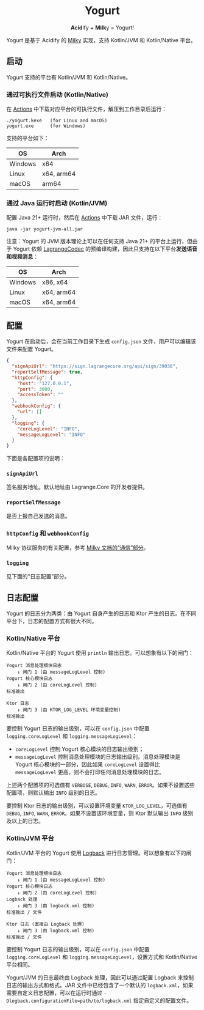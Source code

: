 <div align="center">

<h1>Yogurt</h1>

**Acid**ify + **Milk**y = Yogurt!

</div>

Yogurt 是基于 Acidify 的 [Milky](https://milky.ntqqrev.org/) 实现，支持 Kotlin/JVM 和 Kotlin/Native 平台。

## 启动

Yogurt 支持的平台有 Kotlin/JVM 和 Kotlin/Native。

### 通过可执行文件启动 (Kotlin/Native)

在 [Actions](https://github.com/LagrangeDev/acidify/actions/workflows/build-yogurt-native.yml) 中下载对应平台的可执行文件，解压到工作目录后运行：

```
./yogurt.kexe   (for Linux and macOS)
yogurt.exe      (for Windows)
```

支持的平台如下：

| OS      | Arch       |
|---------|------------|
| Windows | x64        |
| Linux   | x64, arm64 |
| macOS   | arm64      |

### 通过 Java 运行时启动 (Kotlin/JVM)

配置 Java 21+ 运行时，然后在 [Actions](https://github.com/LagrangeDev/acidify/actions/workflows/build-yogurt-jvm.yml) 中下载 JAR 文件，运行：

```
java -jar yogurt-jvm-all.jar
```

注意：Yogurt 的 JVM 版本理论上可以在任何支持 Java 21+ 的平台上运行，但由于 Yogurt 依赖 [LagrangeCodec](https://github.com/LagrangeDev/LagrangeCodec) 的预编译构建，因此只支持在以下平台**发送语音和视频消息**：

| OS      | Arch       |
|---------|------------|
| Windows | x86, x64   |
| Linux   | x64, arm64 |
| macOS   | x64, arm64 |

## 配置

Yogurt 在启动后，会在当前工作目录下生成 `config.json` 文件，用户可以编辑该文件来配置 Yogurt。

```json
{
  "signApiUrl": "https://sign.lagrangecore.org/api/sign/39038",
  "reportSelfMessage": true,
  "httpConfig": {
    "host": "127.0.0.1",
    "port": 3000,
    "accessToken": ""
  },
  "webhookConfig": {
    "url": []
  },
  "logging": {
    "coreLogLevel": "INFO",
    "messageLogLevel": "INFO"
  }
}
```

下面是各配置项的说明：

### `signApiUrl`

签名服务地址。默认地址由 Lagrange.Core 的开发者提供。

### `reportSelfMessage`

是否上报自己发送的消息。

### `httpConfig` 和 `webhookConfig`

Milky 协议服务的有关配置，参考 [Milky 文档的“通信”部分](https://milky.ntqqrev.org/guide/communication)。

### `logging`

见下面的“日志配置”部分。

## 日志配置

Yogurt 的日志分为两类：由 Yogurt 自身产生的日志和 Ktor 产生的日志。在不同平台下，日志的配置方式有很大不同。

### Kotlin/Native 平台

Kotlin/Native 平台的 Yogurt 使用 `println` 输出日志。可以想象有以下的闸门：

```
Yogurt 消息处理模块日志
    ↓ 闸门 1 (由 messageLogLevel 控制)
Yogurt 核心模块日志
    ↓ 闸门 2 (由 coreLogLevel 控制)
标准输出
```

```
Ktor 日志
    ↓ 闸门 3 (由 KTOR_LOG_LEVEL 环境变量控制)
标准输出
```

要控制 Yogurt 日志的输出级别，可以在 `config.json` 中配置 `logging.coreLogLevel` 和 `logging.messageLogLevel`：

- `coreLogLevel` 控制 Yogurt 核心模块的日志输出级别；
- `messageLogLevel` 控制消息处理模块的日志输出级别。消息处理模块是 Yogurt 核心模块的一部分，因此如果 `coreLogLevel` 设置得比 `messageLogLevel` 更高，则不会打印任何消息处理模块的日志。

上述两个配置项的可选值有 `VERBOSE`, `DEBUG`, `INFO`, `WARN`, `ERROR`。如果不设置这些配置项，则默认输出 `INFO` 级别的日志。

要控制 Ktor 日志的输出级别，可以设置环境变量 `KTOR_LOG_LEVEL`，可选值有 `DEBUG`, `INFO`, `WARN`, `ERROR`。如果不设置该环境变量，则 Ktor 默认输出 `INFO` 级别及以上的日志。

### Kotlin/JVM 平台

Kotlin/JVM 平台的 Yogurt 使用 [Logback](https://logback.qos.ch/) 进行日志管理。可以想象有以下的闸门：

```
Yogurt 消息处理模块日志
    ↓ 闸门 1 (由 messageLogLevel 控制)
Yogurt 核心模块日志
    ↓ 闸门 2 (由 coreLogLevel 控制)
Logback 处理
    ↓ 闸门 3 (由 logback.xml 控制)
标准输出 / 文件
```

```
Ktor 日志 (直接由 Logback 处理)
    ↓ 闸门 3 (由 logback.xml 控制)
标准输出 / 文件
```

要控制 Yogurt 日志的输出级别，可以在 `config.json` 中配置 `logging.coreLogLevel` 和 `logging.messageLogLevel`，设置方式和 Kotlin/Native 平台相同。

Yogurt/JVM 的日志最终由 Logback 处理，因此可以通过配置 Logback 来控制日志的输出方式和格式。JAR 文件中已经包含了一个默认的 `logback.xml`，如果需要自定义日志配置，可以在运行时通过 `-Dlogback.configurationFile=path/to/logback.xml` 指定自定义的配置文件。
